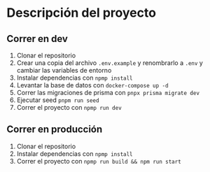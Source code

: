# Descripción del proyecto

## Correr en dev
1. Clonar el repositorio
2. Crear una copia del archivo `.env.example` y renombrarlo a `.env` y cambiar las variables de entorno
3. Instalar dependencias con `npmp install`
4. Levantar la base de datos con `docker-compose up -d`
5. Correr las migraciones de prisma con `pnpx prisma migrate dev`
6. Ejecutar seed `pnpm run seed`
5. Correr el proyecto con `npmp run dev`

## Correr en producción
1. Clonar el repositorio
2. Instalar dependencias con `npmp install`
3. Correr el proyecto con `npmp run build && npm run start`